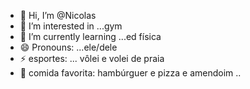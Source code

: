 - 👋 Hi, I’m @Nicolas
- 👀 I’m interested in ...gym
- 🌱 I’m currently learning ...ed física 
- 😄 Pronouns: ...ele/dele
- ⚡ esportes: ... vôlei e volei de praia
- 🍕 comida favorita: hambúrguer e pizza e amendoim ..

<!---
Nicolasalmeida123/Nicolasalmeida123 is a ✨ special ✨ repository because its `README.md` (this file) appears on your GitHub profile.
You can click the Preview link to take a look at your changes.
--->
